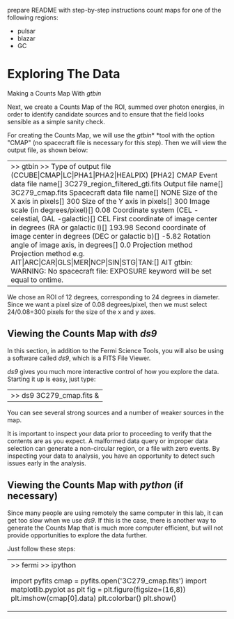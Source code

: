 

prepare README with step-by-step instructions
count maps for one of the following regions:
* pulsar
* blazar
* GC

# Exploring The Data

Making a Counts Map With *gtbin*

Next, we create a Counts Map of the ROI, summed over photon energies, in order to identify candidate sources and to ensure that the field looks sensible as a simple sanity check.

For creating the Counts Map, we will use the *gtbin** *tool with the option "CMAP" (no spacecraft file is necessary for this step). Then we will view the output file, as shown below:

<table>
  <tr>
    <td>>> gtbin
>> Type of output file (CCUBE|CMAP|LC|PHA1|PHA2|HEALPIX) [PHA2] CMAP
Event data file name[] 3C279_region_filtered_gti.fits
Output file name[] 3C279_cmap.fits
Spacecraft data file name[] NONE
Size of the X axis in pixels[] 300
Size of the Y axis in pixels[] 300
Image scale (in degrees/pixel)[] 0.08
Coordinate system (CEL - celestial, GAL -galactic)[] CEL
First coordinate of image center in degrees (RA or galactic l)[] 193.98
Second coordinate of image center in degrees (DEC or galactic b)[] -5.82
Rotation angle of image axis, in degrees[] 0.0
Projection method Projection method e.g. AIT|ARC|CAR|GLS|MER|NCP|SIN|STG|TAN:[] AIT
gtbin: WARNING: No spacecraft file: EXPOSURE keyword will be set equal to ontime.</td>
  </tr>
</table>


We chose an ROI of 12 degrees, corresponding to 24 degrees in diameter. Since we want a pixel size of 0.08 degrees/pixel, then we must select 24/0.08=300 pixels for the size of the x and y axes. 

## Viewing the Counts Map with *ds9*

In this section, in addition to the Fermi Science Tools, you will also be using a software called *ds9*, which is a FITS File Viewer.

*ds9* gives you much more interactive control of how you explore the data. Starting it up is easy, just type:

<table>
  <tr>
    <td>>> ds9 3C279_cmap.fits & </td>
  </tr>
</table>


You can see several strong sources and a number of weaker sources in the map.

It is important to inspect your data prior to proceeding to verify that the contents are as you expect. A malformed data query or improper data selection can generate a non-circular region, or a file with zero events. By inspecting your data to analysis, you have an opportunity to detect such issues early in the analysis.

## Viewing the Counts Map with *python* (if necessary)

Since many people are using remotely the same computer in this lab, it can get too slow when we use *ds9*. If this is the case, there is another way to generate the Counts Map that is much more computer efficient, but will not provide opportunities to explore the data further.

Just follow these steps:

<table>
  <tr>
    <td>>> fermi
>> ipython

import pyfits
cmap = pyfits.open('3C279_cmap.fits')
import matplotlib.pyplot as plt
fig = plt.figure(figsize=(16,8))
plt.imshow(cmap[0].data)
plt.colorbar()
plt.show()</td>
  </tr>
</table>



